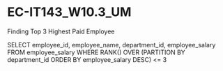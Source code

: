 # EC-IT143_W10.3_UM
Finding Top 3 Highest Paid Employee

SELECT employee_id, employee_name, department_id, employee_salary
FROM employee_salary
WHERE RANK() OVER (PARTITION BY department_id ORDER BY employee_salary DESC) <= 3
